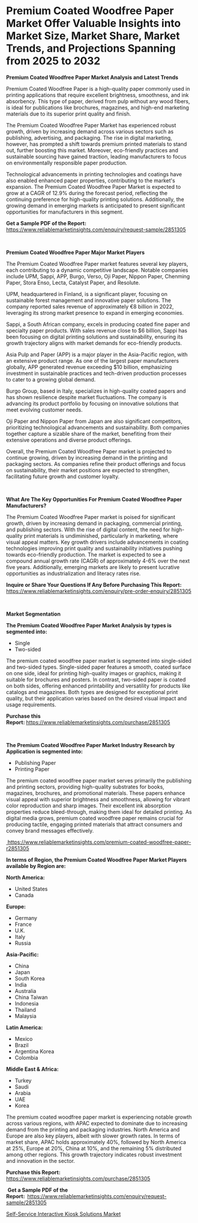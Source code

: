 <p><h1>Premium Coated Woodfree Paper Market Offer Valuable Insights into Market Size, Market Share, Market Trends, and Projections Spanning from 2025 to 2032</h1></p><p><strong>Premium Coated Woodfree Paper Market Analysis and Latest Trends</strong></p>
<p><p>Premium Coated Woodfree Paper is a high-quality paper commonly used in printing applications that require excellent brightness, smoothness, and ink absorbency. This type of paper, derived from pulp without any wood fibers, is ideal for publications like brochures, magazines, and high-end marketing materials due to its superior print quality and finish.</p><p>The Premium Coated Woodfree Paper Market has experienced robust growth, driven by increasing demand across various sectors such as publishing, advertising, and packaging. The rise in digital marketing, however, has prompted a shift towards premium printed materials to stand out, further boosting this market. Moreover, eco-friendly practices and sustainable sourcing have gained traction, leading manufacturers to focus on environmentally responsible paper production.</p><p>Technological advancements in printing technologies and coatings have also enabled enhanced paper properties, contributing to the market's expansion. The Premium Coated Woodfree Paper Market is expected to grow at a CAGR of 12.9% during the forecast period, reflecting the continuing preference for high-quality printing solutions. Additionally, the growing demand in emerging markets is anticipated to present significant opportunities for manufacturers in this segment.</p></p>
<p><strong>Get a Sample PDF of the Report:&nbsp;</strong> <a href="https://www.reliablemarketinsights.com/enquiry/request-sample/2851305?utm_campaign=2938&utm_medium=2&utm_source=Github&utm_content=ia&utm_term=11032025&utm_id=premium-coated-woodfree-paper">https://www.reliablemarketinsights.com/enquiry/request-sample/2851305</a></p>
<p>&nbsp;</p>
<p><strong>Premium Coated Woodfree Paper Major Market Players</strong></p>
<p><p>The Premium Coated Woodfree Paper market features several key players, each contributing to a dynamic competitive landscape. Notable companies include UPM, Sappi, APP, Burgo, Verso, Oji Paper, Nippon Paper, Chenming Paper, Stora Enso, Lecta, Catalyst Paper, and Resolute.</p><p>UPM, headquartered in Finland, is a significant player, focusing on sustainable forest management and innovative paper solutions. The company reported sales revenue of approximately €8 billion in 2022, leveraging its strong market presence to expand in emerging economies.</p><p>Sappi, a South African company, excels in producing coated fine paper and specialty paper products. With sales revenue close to $6 billion, Sappi has been focusing on digital printing solutions and sustainability, ensuring its growth trajectory aligns with market demands for eco-friendly products.</p><p>Asia Pulp and Paper (APP) is a major player in the Asia-Pacific region, with an extensive product range. As one of the largest paper manufacturers globally, APP generated revenue exceeding $10 billion, emphasizing investment in sustainable practices and tech-driven production processes to cater to a growing global demand.</p><p>Burgo Group, based in Italy, specializes in high-quality coated papers and has shown resilience despite market fluctuations. The company is advancing its product portfolio by focusing on innovative solutions that meet evolving customer needs.</p><p>Oji Paper and Nippon Paper from Japan are also significant competitors, prioritizing technological advancements and sustainability. Both companies together capture a sizable share of the market, benefiting from their extensive operations and diverse product offerings.</p><p>Overall, the Premium Coated Woodfree Paper market is projected to continue growing, driven by increasing demand in the printing and packaging sectors. As companies refine their product offerings and focus on sustainability, their market positions are expected to strengthen, facilitating future growth and customer loyalty.</p></p>
<p>&nbsp;</p>
<p><strong>What Are The Key Opportunities For Premium Coated Woodfree Paper Manufacturers?</strong></p>
<p><p>The Premium Coated Woodfree Paper market is poised for significant growth, driven by increasing demand in packaging, commercial printing, and publishing sectors. With the rise of digital content, the need for high-quality print materials is undiminished, particularly in marketing, where visual appeal matters. Key growth drivers include advancements in coating technologies improving print quality and sustainability initiatives pushing towards eco-friendly production. The market is expected to see a compound annual growth rate (CAGR) of approximately 4-6% over the next five years. Additionally, emerging markets are likely to present lucrative opportunities as industrialization and literacy rates rise.</p></p>
<p><strong>Inquire or Share Your Questions If Any Before Purchasing This Report:</strong> <a href="https://www.reliablemarketinsights.com/enquiry/pre-order-enquiry/2851305?utm_campaign=2938&utm_medium=2&utm_source=Github&utm_content=ia&utm_term=11032025&utm_id=premium-coated-woodfree-paper">https://www.reliablemarketinsights.com/enquiry/pre-order-enquiry/2851305</a></p>
<p>&nbsp;</p>
<p><strong>Market Segmentation</strong></p>
<p><strong>The Premium Coated Woodfree Paper Market Analysis by types is segmented into:</strong></p>
<p><ul><li>Single</li><li>Two-sided</li></ul></p>
<p><p>The premium coated woodfree paper market is segmented into single-sided and two-sided types. Single-sided paper features a smooth, coated surface on one side, ideal for printing high-quality images or graphics, making it suitable for brochures and posters. In contrast, two-sided paper is coated on both sides, offering enhanced printability and versatility for products like catalogs and magazines. Both types are designed for exceptional print quality, but their application varies based on the desired visual impact and usage requirements.</p></p>
<p><strong>Purchase this Report:&nbsp;</strong><a href="https://www.reliablemarketinsights.com/purchase/2851305?utm_campaign=2938&utm_medium=2&utm_source=Github&utm_content=ia&utm_term=11032025&utm_id=premium-coated-woodfree-paper">https://www.reliablemarketinsights.com/purchase/2851305</a></p>
<p>&nbsp;</p>
<p><strong>The Premium Coated Woodfree Paper Market Industry Research by Application is segmented into:</strong></p>
<p><ul><li>Publishing Paper</li><li>Printing Paper</li></ul></p>
<p><p>The premium coated woodfree paper market serves primarily the publishing and printing sectors, providing high-quality substrates for books, magazines, brochures, and promotional materials. These papers enhance visual appeal with superior brightness and smoothness, allowing for vibrant color reproduction and sharp images. Their excellent ink absorption properties reduce bleed-through, making them ideal for detailed printing. As digital media grows, premium coated woodfree paper remains crucial for producing tactile, engaging printed materials that attract consumers and convey brand messages effectively.</p></p>
<p><a href="https://www.reliablemarketinsights.com/premium-coated-woodfree-paper-r2851305?utm_campaign=2938&utm_medium=2&utm_source=Github&utm_content=ia&utm_term=11032025&utm_id=premium-coated-woodfree-paper">&nbsp;https://www.reliablemarketinsights.com/premium-coated-woodfree-paper-r2851305</a></p>
<p><strong>In terms of Region, the Premium Coated Woodfree Paper Market Players available by Region are:</strong></p>
<p>
    <p> <strong> North America: </strong>
        <ul>
            <li>United States</li>
            <li>Canada</li>
        </ul>
        </p> 
    <p> <strong> Europe: </strong>
        <ul>
            <li>Germany</li>
            <li>France</li>
            <li>U.K.</li>
            <li>Italy</li>
            <li>Russia</li>
        </ul>
        </p> 
    <p> <strong> Asia-Pacific: </strong>
        <ul>
            <li>China</li>
            <li>Japan</li>
            <li>South Korea</li>
            <li>India</li>
            <li>Australia</li>
            <li>China Taiwan</li>
            <li>Indonesia</li>
            <li>Thailand</li>
            <li>Malaysia</li>
        </ul>
        </p> 
    <p> <strong> Latin America: </strong>
        <ul>
            <li>Mexico</li>
            <li>Brazil</li>
            <li>Argentina Korea</li>
            <li>Colombia</li>
        </ul>
        </p> 
    <p> <strong> Middle East & Africa: </strong>
        <ul>
            <li>Turkey</li>
            <li>Saudi</li>
            <li>Arabia</li>
            <li>UAE</li>
            <li>Korea</li>
        </ul>
    </p>
    </p>
<p><p>The premium coated woodfree paper market is experiencing notable growth across various regions, with APAC expected to dominate due to increasing demand from the printing and packaging industries. North America and Europe are also key players, albeit with slower growth rates. In terms of market share, APAC holds approximately 40%, followed by North America at 25%, Europe at 20%, China at 10%, and the remaining 5% distributed among other regions. This growth trajectory indicates robust investment and innovation in the sector.</p></p>
<p><strong>Purchase this Report: </strong><a href="https://www.reliablemarketinsights.com/purchase/2851305?utm_campaign=2938&utm_medium=2&utm_source=Github&utm_content=ia&utm_term=11032025&utm_id=premium-coated-woodfree-paper">https://www.reliablemarketinsights.com/purchase/2851305</a></p>
<p>&nbsp;<strong>Get a Sample PDF of the Report:&nbsp;&nbsp;</strong><a href="https://www.reliablemarketinsights.com/enquiry/request-sample/2851305?utm_campaign=2938&utm_medium=2&utm_source=Github&utm_content=ia&utm_term=11032025&utm_id=premium-coated-woodfree-paper">https://www.reliablemarketinsights.com/enquiry/request-sample/2851305</a></p>
<p><strong></strong></p>
<p><p><a href="https://github.com/salkidtodo/Market-Research-Report-List-1/blob/main/self-service-interactive-kiosk-solutions-market.md?utm_campaign=2938&utm_medium=2&utm_source=Github&utm_content=ia&utm_term=11032025&utm_id=premium-coated-woodfree-paper">Self-Service Interactive Kiosk Solutions Market</a></p></p>